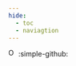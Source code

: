 ```yaml
---
hide:
  - toc
  - naviagtion
---
```



<img alt="ORCID logo" src="https://info.orcid.org/wp-content/uploads/2019/11/orcid_16x16.png" width="16" height="16" />
:simple-github:
